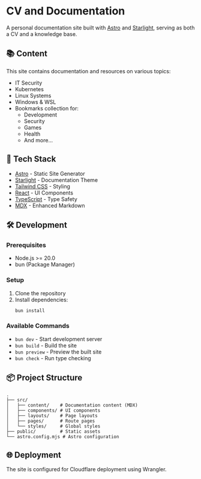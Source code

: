 # CV and Documentation

A personal documentation site built with [Astro](https://astro.build) and [Starlight](https://starlight.astro.build), serving as both a CV and a knowledge base.

## 📚 Content

This site contains documentation and resources on various topics:
- IT Security
- Kubernetes
- Linux Systems
- Windows & WSL
- Bookmarks collection for:
  - Development
  - Security
  - Games
  - Health
  - And more...

## 🚀 Tech Stack

- [Astro](https://astro.build) - Static Site Generator
- [Starlight](https://starlight.astro.build) - Documentation Theme
- [Tailwind CSS](https://tailwindcss.com) - Styling
- [React](https://reactjs.org) - UI Components
- [TypeScript](https://www.typescriptlang.org) - Type Safety
- [MDX](https://mdxjs.com) - Enhanced Markdown

## 🛠️ Development

### Prerequisites

- Node.js >= 20.0
- bun (Package Manager)

### Setup

1. Clone the repository
2. Install dependencies:
   ```bash
   bun install
   ```

### Available Commands

- `bun dev` - Start development server
- `bun build` - Build the site
- `bun preview` - Preview the built site
- `bun check` - Run type checking

## 📦 Project Structure

```
.
├── src/
│   ├── content/    # Documentation content (MDX)
│   ├── components/ # UI components
│   ├── layouts/    # Page layouts
│   ├── pages/      # Route pages
│   └── styles/     # Global styles
├── public/         # Static assets
└── astro.config.mjs # Astro configuration
```

## 🌐 Deployment

The site is configured for Cloudflare deployment using Wrangler.

